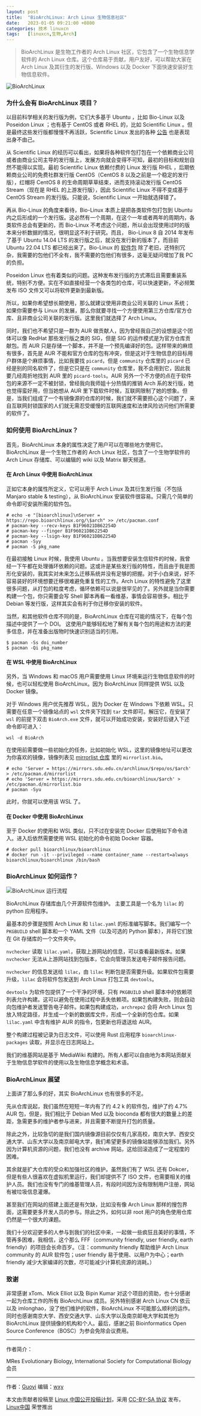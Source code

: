 ```yaml
---
layout: post
title:	"BioArchLinux: Arch Linux 生物信息社区"
date:	2023-01-05 09:21:00 +0800 
categories:	技术 linuxcn 
tags:	[linuxcn,生物,Arch]
---
```




> 
> BioArchLinux 是生物工作者的 Arch Linux 社区，它包含了一个生物信息学软件的 Arch Linux 仓库。这个仓库易于贡献，用户友好，可以帮助大家在 Arch Linux 及其衍生的发行版、Windows 以及 Docker 下面快速安装好生物信息软件。
> 
> 
> 


![BioArchLinux](/Asserts/Images//attachment/album/202301/05/092124xcrmcjxv3hg2hrls.jpg)


### 为什么会有 BioArchLinux 项目？


以目前科学相关的发行版为例，它们大多基于 Ubuntu ，比如 Bio-Linux 以及 Poseidon Linux ；也有基于 CentOS 或者 RHEL 的，比如 Scientific Linux 。但是最终这些发行版都慢慢不再活跃，Scientific Linux 发出的各种 [公告](https://linux.web.cern.ch/) 也是表现出身不由己。


从 Scientific Linux 的经历可以看出，如果将各种软件包打包在一个依赖商业公司或者由商业公司主导的发行版上，发展方向就会变得不可知，最初的目标和规划自然不能得以实现。最初 Scientific Linux 依赖付费的 Linux 发行版 RHEL ，后期依赖商业公司的免费社群发行版 CentOS（CentOS 8 以及之前是一个稳定的发行版），红帽将 CentOS 8 的生命周期草草结束，进而支持滚动发行版 CentOS Stream（现在是 RHEL 的上游发行版），因此 Scientific Linux 不得不变成基于 CentOS Stream 的发行版。只能说，Scientific Linux 一开始就选择错了。


再从 Bio-Linux 的角度来看待，Bio-Linux 本质上是把各类软件包打包到 Ubuntu 内之后形成的一个发行版。这必然有一个周期，在这个一年或者两年的周期内，各类软件总会有更新的，而 Bio-Linux 不考虑这个问题，所以会出现使用过时的版本来分析数据的情况，很明显这不利于研究。而且， Bio-Linux 8 自 2014 年发布了基于 Ubuntu 14.04 LTS 的发行版之后，就没在发行新的版本了，而目前 Ubuntu 22.04 LTS 都已经出来了。Bio-Linux 的 [软件包](http://environmentalomics.org/bio-linux-software-list/) 除了老旧，还特别冗杂，我需要的包他们不全有，我不需要的包他们有很多，这毫无疑问增加了我 PC 的负担。


Poseidon Linux 也有着类似的问题。这种发布发行版的方式滞后且需要重装系统，特别不方便。实在不如直接经营一个各类包的仓库，可以快速更新，不必频繁发布 ISO 文件又可以将软件更新到最新版。


所以，如果你希望想长期使用，那么就建议使用非商业公司关联的 Linux 系统；如果你需要参与 Linux 的发展，那么你就要寻找一个方便使用第三方仓库/官方仓库、且非商业公司关联的发行版。这里我们就选择了 Arch Linux。


同时，我们也不希望只是一群为 AUR 做贡献人，因为曾经我自己的设想是这个团体可以像 RedHat 那些发行版之类的 SIG，但是 SIG 的运作模式是为官方仓库贡献包。而 AUR 只是存储一个脚本，并不是一个预先编译好的包。这样带来的麻烦有很多，首先是 AUR 不能和官方仓库的包有冲突，但是这对于生物信息的目标用户群体是个麻烦事情，比如我要找 `picard`，但是 `community` 仓库里的 `picard` 已经是别的同名软件了，但是它只是在 `community` 仓库里，我不会用到它，因此我要几经周折地找到 AUR 里的 `picard-tools`。AUR 另外一个不方便的点在于软件包的来源不一定不被封锁，曾经我向我师姐十分热情的推销 Arch 系的发行版，她也觉得蛮好用，但当她想从 AUR 里下载软件时候，互联网限制了她的想象。但是，当我们组成了一个有镜像源的仓库的时候，我们就不需要担心这个问题了，来自互联网封锁国家的人们就无需忍受缓慢的互联网速度和法律风险访问他们所需要的软件了。


### 如何使用 BioArchLinux？


首先，BioArchLinux 本身的属性决定了用户可以在哪些地方使用它。 BioArchLinux 是一个生物工作者的 Arch Linux 社区，包含了一个生物学软件的 Arch Linux 存储库、可以编辑的 wiki 以及 Matrix 聊天频道。


#### 在 Arch Linux 中使用 BioArchLinux


正如它本身的属性所定义，它可以用于 Arch Linux 及其衍生发行版（不包括 Manjaro stable & testing），从 BioArchLinux 安装软件很容易。只需几个简单的命令即可安装所需的软件包。



```
# echo -e "[bioarchlinux]\nServer = https://repo.bioarchlinux.org/\$arch" >> /etc/pacman.conf
# pacman-key --recv-keys B1F96021DB62254D
# pacman-key --finger B1F96021DB62254D
# pacman-key --lsign-key B1F96021DB62254D
# pacman -Syy
# pacman -S pkg_name

```

在最初接触 Linux 时候，我使用 Ubuntu 。当我想要安装生信软件的时候，我曾经一下午都在处理循环依赖的问题。这或许是某些发行版的特性，而且由于我是图形化安装的，我其实对未来怎么迁移系统并没有足够的把握。对于小白来说，好不容易装好的环境想要迁移很难避免重复性的工作。Arch Linux 的特性避免了这里很多问题，从打包的粒度考虑，循环依赖可以说是很罕见的了。另外就是当你需要构建一个包，你只需要会写 Shell 脚本再看一看维基，事情会容易很多。相比于 Debian 等发行版，这样其实会有利于你迁移你安装的软件。


当然，和其他软件仓库不同的是，BioArchLinux 仓库在可能的情况下，在每个包描述中提供了一个 DOI。 这使用户能够轻松地了解有关每个包的用途和方法的更多信息，并在准备出版物时快速识别适当的引用。



```
$ pacman -Ss doi_number
$ pacman -Qi pkg_name

```

#### 在 WSL 中使用 BioArchLinux


另外，当 Windows 和 macOS 用户需要使用 Linux 环境来运行生物信息软件的时候，也可以轻松使用 BioArchLinux。因为 BioArchLinux 同样提供 WSL 以及 Docker 镜像。


对于 Windows 用户优先推荐 WSL，因为 Docker 在 Windows 下依赖 WSL。只需要在任意一个镜像站点的 `wsl` 文件夹下找到 `tar` 文件即可。解压它，在安装了 `wsl` 的前提下双击 `BioArch.exe` 文件，就可以开始成功安装，安装好后键入下述命令即可进入：



```
wsl -d BioArch

```

在使用前需要做一些初始化的任务，比如初始化 WSL，这里的镜像地址可以更改为你喜欢的镜像，镜像列表见 [mirrorlist 仓库](https://github.com/BioArchLinux/mirror) 里的 `mirrorlist.bio`。



```
# echo 'Server = https://mirrors.sdu.edu.cn/archlinux/$repo/os/$arch' > /etc/pacman.d/mirrorlist
# echo 'Server = https://mirrors.sdu.edu.cn/bioarchlinux/$arch' > /etc/pacman.d/mirrorlist.bio
# pacman -Syu

```

此时，你就可以使用该 WSL 了。


#### 在 Docker 中使用 BioArchLinux


至于 Docker 的使用和 WSL 类似，只不过在安装完 Docker 后使用如下命令进入。进入后依然需要使用 WSL 初始化的命令初始 Docker 容器。



```
# docker pull bioarchlinux/bioarchlinux
# docker run -it --privileged --name container_name --restart=always bioarchlinux/bioarchlinux /bin/bash

```

### BioArchLinux 如何运作？


![BioArchLinux 运行流程](/Asserts/Images//attachment/album/202301/05/092128iwlzxbmzmjh0l01w.png)


BioArchLinux 存储库由几个开源软件包维护。 主要工具是一个名为 `lilac` 的 python 应用程序。


最基本的步骤是按照 Arch Linux 和 `lilac.yaml` 的标准编写脚本。我们编写一个 `PKGBUILD` shell 脚本和一个 YAML 文件（以及可选的 Python 脚本），并将它们放在 Git 存储库的一个文件夹中。


`nvchecker` 读取 `lilac.yaml`，获取上游网站的信息，可以查看最新版本。如果 `nvchecker` 无法从上游网站找到包版本，它会向管理员发送电子邮件报告问题。


`nvchecker` 的信息发送给 `lilac`，由 `lilac` 判断包是否需要升级。如果软件包需要升级，`lilac` 会将软件包发送到 Arch Linux 打包工具 `devtools`。


`devtools` 为软件包提供了一个干净的环境，只有 `PKGBUILD` shell 脚本中的依赖项列表允许构建。这可以避免在使用过程中丢失依赖项。如果包构建失败，则会自动向包维护者发送警告电子邮件。如果包构建成功，`archrepo2` 会将 Arch Linux 包放入特定路径，并生成一个新的数据库文件，形成一个全新的包仓库。如果 `lilac.yaml` 中含有维护 AUR 的指令，包更新也将退送给 AUR。


整个构建过程被记录为日志文件，可以使用 Rust 应用程序 `bioarchlinux-packages` 读取，并显示在日志网站上。


我们的维基网站是基于 MediaWiki 构建的。所有人都可以自由地为本网站贡献关于生物信息学软件的使用以及生物信息学概念和术语。


### BioArchLinux 展望


上面讲了那么多的好，其实 BioArchLinux 也有很多的不足。


先从仓库说起，我们虽然在短短一年内有了约 4.2 k 的软件包，维护了约 4.7% AUR 包，但是，我们相比于 Debian Med 以及 bioconda 都有很大的数量上的差距，急需更多的维护者参与进来，并且需要不断提升打包的质量。


除此之外，比较急切的是我们国内镜像源目前仅仅有几家高校，南京大学、西安交通大学、山东大学以及南京邮电大学，我们希望更多的镜像站能够添加我们。另外因为计算机资源的问题，我们也没有 archive 网站，这给回滚造成了一定程度的困难。


其余就是扩大仓库的受众和加强社区的维护。虽然我们有了 WSL 还有 Dokcer，但是有些人很喜欢在虚拟机里运行，我们却提供不了 ISO 文件，也需要相关的维护人员。我们也没有专门的维基管理人员，有段时间因为没有限制用户注册，网站有被垃圾信息灌爆。


甚至我们在网站的搭建上面还是有欠缺，比如没有像 Arch Linux 那样的搜包界面，这需要更多开发人员的参与。除此之外，如何以非 root 用户的角色使用仓库仍然是一个很大的课题。


我们十分欢迎更多的人参与到我们的社区中来，一起做一些疯狂且美好的事情，不管再多困难，我相信，这个那么 FFF（community friendly, user friendly, earth friendly）的项目会长命百岁。（注：community friendly 帮助维护 Arch Linux community 的 AUR 软件包；user friendly 易于使用、以用户为中心；earth friendly 减少大家编译的次数，尽可能减少计算机资源的消耗。）


### 致谢


非常感谢 xTom、Mick Elliot 以及 Bipin Kumar 对这个项目的资助，也十分感谢一起为仓库工作的所有 BioArchLinux 成员。另外特别感谢 Arch Linux CN 依云 以及 imlonghao，没了他们维护的软件，BioArchLinux 不可能那么顺利的运作。同时也感谢南京大学、西安交通大学、山东大学以及南京邮电大学和其他为 BioArchLinux 提供镜像的机构和个人。最后，感谢之前 Bioinformatics Open Source Conference（BOSC）为参会免除会议费用。




---


作者简介：


MRes Evolutionary Biology, International Society for Computational Biology 会员




---


作者：[Guoyi](https://malacology.net) 编辑：[wxy](https://github.com/wxy)


本文由贡献者投稿至 [Linux 中国公开投稿计划](https://github.com/LCTT/Articles/)，采用 [CC-BY-SA 协议](https://creativecommons.org/licenses/by-sa/4.0/deed.zh) 发布，[Linux中国](https://linux.cn/) 荣誉推出
